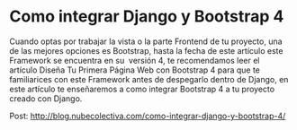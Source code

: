 # Como integrar Django y Bootstrap 4 
Cuando optas por trabajar la vista o la parte Frontend de tu proyecto, una de las mejores opciones es Bootstrap, hasta la fecha de este artículo este Framework se encuentra en su  versión 4, te recomendamos leer el artículo Diseña Tu Primera Página Web con Bootstrap 4 para que te familiarices con este Framework antes de despegarlo dentro de Django, en este artículo te enseñaremos a como integrar Bootstrap 4 a tu proyecto creado con Django. 

Post: http://blog.nubecolectiva.com/como-integrar-django-y-bootstrap-4/ 
